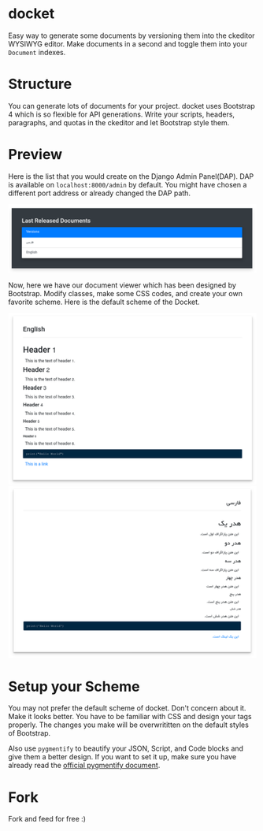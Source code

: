 # docket
Easy way to generate some documents by versioning them into the ckeditor WYSIWYG editor. Make documents in a second and toggle them into your `Document` indexes.

# Structure
You can generate lots of documents for your project. docket uses Bootstrap 4 which is so flexible for API generations. Write your scripts, headers, paragraphs, and quotas in the ckeditor and let Bootstrap style them.

# Preview
Here is the list that you would create on the Django Admin Panel(DAP). DAP is available on `localhost:8000/admin` by default. You might have chosen a different port address or already changed the DAP path.
<p align="center">
  <img src="https://github.com/lnxpy/docket/blob/master/src/lst.png">
</p>
Now, here we have our document viewer which has been designed by Bootstrap. Modify classes, make some CSS codes, and create your own favorite scheme. Here is the default scheme of the Docket.
<p align="center">
  <img src="https://github.com/lnxpy/docket/blob/master/src/en.png">
  <img src="https://github.com/lnxpy/docket/blob/master/src/pe.png">
  </p>
  
# Setup your Scheme
You may not prefer the default scheme of docket. Don't concern about it. Make it looks better. You have to be familiar with CSS and design your tags properly. The changes you make will be overwrititten on the default styles of Bootstrap.

Also use `pygmentify` to beautify your JSON, Script, and Code blocks and give them a better design. If you want to set it up, make sure you have already read the [official pygmentify document](https://django-pygmentify.readthedocs.io/en/latest/usage.html). 

# Fork
Fork and feed for free :)
